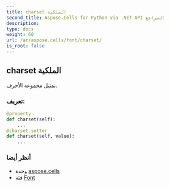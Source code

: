```yaml
---
title: charset الملكية
second_title: Aspose.Cells for Python via .NET API المراجع
description:
type: docs
weight: 60
url: /ar/aspose.cells/font/charset/
is_root: false
---
```

##  charset الملكية

تمثيل مجموعة الأحرف.
###  تعريف:
```python
@property
def charset(self):
    ...
@charset.setter
def charset(self, value):
    ...
```

###  أنظر أيضا
* وحدة [aspose.cells](../../)
* فئة [Font](/cells/python-net/ar/aspose.cells/font)
